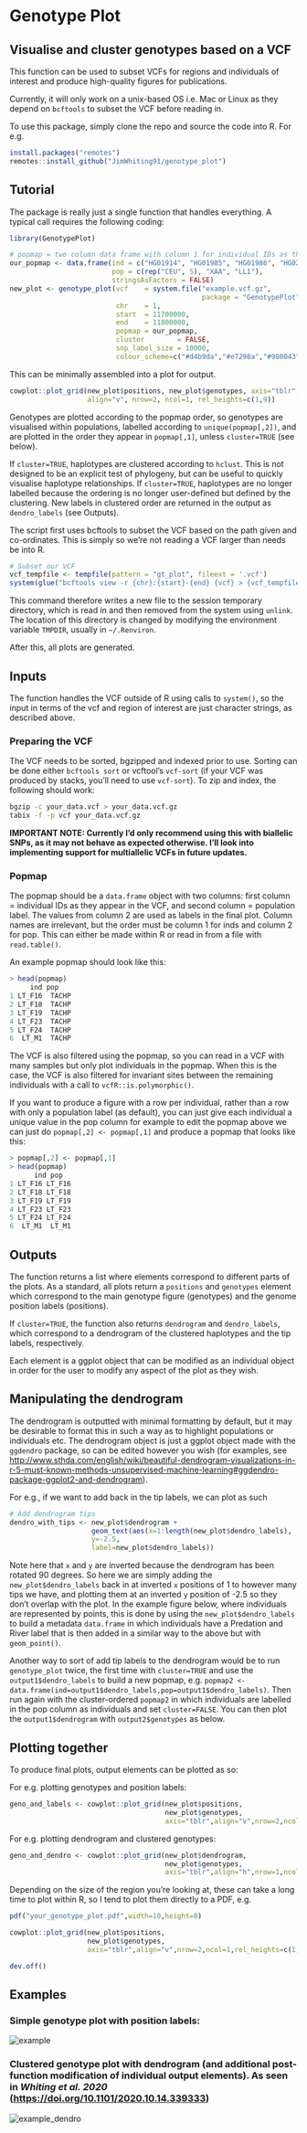 
<!-- README.md is generated from README.Rmd. Please edit that file -->

# Genotype Plot

## Visualise and cluster genotypes based on a VCF

This function can be used to subset VCFs for regions and individuals of
interest and produce high-quality figures for publications.

Currently, it will only work on a unix-based OS i.e. Mac or Linux as
they depend on `bcftools` to subset the VCF before reading in.

To use this package, simply clone the repo and source the code into R.
For e.g.

``` r
install.packages("remotes")
remotes::install_github("JimWhiting91/genotype_plot")
```

## Tutorial

The package is really just a single function that handles everything. A
typical call requires the following coding:

``` r
library(GenotypePlot)

# popmap = two column data frame with column 1 for individual IDs as they appear in the VCF and column 2 for pop labels
our_popmap <- data.frame(ind = c("HG01914", "HG01985", "HG01986", "HG02013", "HG02051", "HG01879", "HG01880"),
                         pop = c(rep("CEU", 5), "XAA", "LL1"),
                         stringsAsFactors = FALSE)
new_plot <- genotype_plot(vcf    = system.file("example.vcf.gz",            # bgzipped VCF
                                               package = "GenotypePlot"),   
                          chr    = 1,                                       # chr or scaffold ID
                          start  = 11700000,                                # start of region
                          end    = 11800000,                                # end = end of region
                          popmap = our_popmap,                              # population membership
                          cluster        = FALSE,                           # whether to organise haplotypes by hclust clustering
                          snp_label_size = 10000,                          # breaks for position labels, eg. plot a position every 100,000 bp
                          colour_scheme=c("#d4b9da","#e7298a","#980043"))   # character vector of colour values
```

This can be minimally assembled into a plot for output.

``` r
cowplot::plot_grid(new_plot$positions, new_plot$genotypes, axis="tblr",
                   align="v", nrow=2, ncol=1, rel_heights=c(1,9))
```

Genotypes are plotted according to the popmap order, so genotypes are
visualised within populations, labelled according to
`unique(popmap[,2])`, and are plotted in the order they appear in
`popmap[,1]`, unless `cluster=TRUE` (see below).

If `cluster=TRUE`, haplotypes are clustered according to `hclust`. This
is not designed to be an explicit test of phylogeny, but can be useful
to quickly visualise haplotype relationships. If `cluster=TRUE`,
haplotypes are no longer labelled because the ordering is no longer
user-defined but defined by the clustering. New labels in clustered
order are returned in the output as `dendro_labels` (see Outputs).

The script first uses bcftools to subset the VCF based on the path given
and co-ordinates. This is simply so we’re not reading a VCF larger than
needs be into R.

``` r
# Subset our VCF
vcf_tempfile <- tempfile(pattern = "gt_plot", fileext = '.vcf')
system(glue("bcftools view -r {chr}:{start}-{end} {vcf} > {vcf_tempfile}"), wait=TRUE)
```

This command therefore writes a new file to the session temporary
directory, which is read in and then removed from the system using
`unlink`. The location of this directory is changed by modifying the
environment variable `TMPDIR`, usually in `~/.Renviron`.

After this, all plots are generated.

## Inputs

The function handles the VCF outside of R using calls to `system()`, so
the input in terms of the vcf and region of interest are just character
strings, as described above.

### Preparing the VCF

The VCF needs to be sorted, bgzipped and indexed prior to use. Sorting
can be done either `bcftools sort` or vcftool’s `vcf-sort` (if your VCF
was produced by stacks, you’ll need to use `vcf-sort`). To zip and
index, the following should work:

``` bash
bgzip -c your_data.vcf > your_data.vcf.gz
tabix -f -p vcf your_data.vcf.gz
```

**IMPORTANT NOTE: Currently I’d only recommend using this with biallelic
SNPs, as it may not behave as expected otherwise. I’ll look into
implementing support for multiallelic VCFs in future updates.**

### Popmap

The popmap should be a `data.frame` object with two columns: first
column = individual IDs as they appear in the VCF, and second column =
population label. The values from column 2 are used as labels in the
final plot. Column names are irrelevant, but the order must be column 1
for inds and column 2 for pop. This can either be made within R or read
in from a file with `read.table()`.

An example popmap should look like this:

``` r
> head(popmap)
     ind pop
1 LT_F16  TACHP
2 LT_F18  TACHP
3 LT_F19  TACHP
4 LT_F23  TACHP
5 LT_F24  TACHP
6  LT_M1  TACHP
```

The VCF is also filtered using the popmap, so you can read in a VCF with
many samples but only plot individuals in the popmap. When this is the
case, the VCF is also filtered for invariant sites between the remaining
individuals with a call to `vcfR::is.polymorphic()`.

If you want to produce a figure with a row per individual, rather than a
row with only a population label (as default), you can just give each
individual a unique value in the pop column for example to edit the
popmap above we can just do `popmap[,2] <- popmap[,1]` and produce a
popmap that looks like this:

``` r
> popmap[,2] <- popmap[,1]
> head(popmap)
      ind pop
1 LT_F16 LT_F16
2 LT_F18 LT_F18
3 LT_F19 LT_F19
4 LT_F23 LT_F23
5 LT_F24 LT_F24
6  LT_M1  LT_M1
```

## Outputs

The function returns a list where elements correspond to different parts
of the plots. As a standard, all plots return a `positions` and
`genotypes` element which correspond to the main genotype figure
(genotypes) and the genome position labels (positions).

If `cluster=TRUE`, the function also returns `dendrogram` and
`dendro_labels`, which correspond to a dendrogram of the clustered
haplotypes and the tip labels, respectively.

Each element is a ggplot object that can be modified as an individual
object in order for the user to modify any aspect of the plot as they
wish.

## Manipulating the dendrogram

The dendrogram is outputted with minimal formatting by default, but it
may be desirable to format this in such a way as to highlight
populations or individuals etc. The dendrogram object is just a ggplot
object made with the `ggdendro` package, so can be edited however you
wish (for examples, see
<http://www.sthda.com/english/wiki/beautiful-dendrogram-visualizations-in-r-5-must-known-methods-unsupervised-machine-learning#ggdendro-package-ggplot2-and-dendrogram>).

For e.g., if we want to add back in the tip labels, we can plot as such

``` r
# Add dendrogram tips
dendro_with_tips <- new_plot$dendrogram +
                    geom_text(aes(x=1:length(new_plot$dendro_labels),
                    y=-2.5,
                    label=new_plot$dendro_labels))
```

Note here that `x` and `y` are inverted because the dendrogram has been
rotated 90 degrees. So here we are simply adding the
`new_plot$dendro_labels` back in at inverted `x` positions of 1 to
however many tips we have, and plotting them at an inverted `y` position
of -2.5 so they don’t overlap with the plot. In the example figure
below, where individuals are represented by points, this is done by
using the `new_plot$dendro_labels` to build a metadata `data.frame` in
which individuals have a Predation and River label that is then added in
a similar way to the above but with `geom_point()`.

Another way to sort of add tip labels to the dendrogram would be to run
`genotype_plot` twice, the first time with `cluster=TRUE` and use the
`output1$dendro_labels` to build a new popmap, e.g. `popmap2 <-
data.frame(ind=output1$dendro_labels,pop=output1$dendro_labels)`. Then
run again with the cluster-ordered `popmap2` in which individuals are
labelled in the pop column as individuals and set `cluster=FALSE`. You
can then plot the `output1$dendrogram` with `output2$genotypes` as
below.

## Plotting together

To produce final plots, output elements can be plotted as so:

For e.g. plotting genotypes and position labels:

``` r
geno_and_labels <- cowplot::plot_grid(new_plot$positions,
                                      new_plot$genotypes,
                                      axis="tblr",align="v",nrow=2,ncol=1,rel_heights=c(1,9))
```

For e.g. plotting dendrogram and clustered genotypes:

``` r
geno_and_dendro <- cowplot::plot_grid(new_plot$dendrogram,
                                      new_plot$genotypes,
                                      axis="tblr",align="h",nrow=1,ncol=2,rel_widths=c(3,7))
```

Depending on the size of the region you’re looking at, these can take a
long time to plot within R, so I tend to plot them directly to a PDF,
e.g.

``` r
pdf("your_genotype_plot.pdf",width=10,height=8)

cowplot::plot_grid(new_plot$positions,
                   new_plot$genotypes,
                   axis="tblr",align="v",nrow=2,ncol=1,rel_heights=c(1,9))

dev.off()
```

## Examples

### Simple genotype plot with position labels:

![example](./basic_genotype_example2.png)

### Clustered genotype plot with dendrogram (and additional post-function modification of individual output elements). As seen in *Whiting et al. 2020* (<https://doi.org/10.1101/2020.10.14.339333>)

![example\_dendro](./genotype_plot_example.png)
